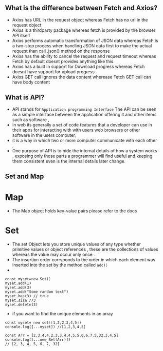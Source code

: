 ## What is the difference between Fetch and Axios?

- Axios has URL in the request object whereas Fetch has no url in the request object
- Axios is a thirdparty package whereas fetch is provided by the browser API itself
- Axios performs automatic transformation of JSON data whereas Fetch is a two-step process when handling JSON data first to make the actual request than call .json() method on the response
- Axios has the ability to cancel the request and request timeout whereas Fetch by default doesnt provides anything like this
- Axios has a built in support for Download progress whereas Fetch doesnt have support for upload progress
- Axios GET call ignores the data content wherease Fetch GET call can have body content

## What is API?

- API stands for `Application programming Interface` The API can be seen as a simple interface between the application offering it and other items such as software ,
- In web its generally a set of code features that a developer can use in their apps for interacting with with users web browsers or other software in the users computer,
- it is a way in which two or more computer communicate with each other ,
- One purpose of API is to hide the internal details of how a system works , exposing only those parts a programmer will find useful and keeping them consistent even is the internal details later change.

## Set and Map

# Map

- The Map object holds key-value pairs please refer to the docs

# Set

- The set Object lets you store unique values of any type whether primitive values or object references , these are the collections of values whereas the value may occur only once .
- The insertion order corrsponds to the order in which each element was inserted into the set by the method called `add()`
-

```
const myset=new Set()
myset.add(1)
myset.add(3)
myset.add("Some random text")
myset.has(3) // true
myset.size //3
myset.delete(3)
```

- if you want to find the unique elements in an array

```
const myset= new set([1,2,2,3,4,5])
console.log([...myset]) //[1,2,3,4,5]
```

```
const Arr = [2,3,4,4,2,3,3,4,4,5,5,6,6,7,5,32,3,4,5]
console.log([...new Set(Arr)])
// [2, 3, 4, 5, 6, 7, 32]
```
